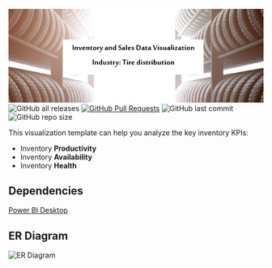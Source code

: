 ![alt text](https://github.com/SChalke29/Data-Visualization/blob/main/tire%20warehouse.png)
![GitHub all releases](https://img.shields.io/github/downloads/SChalke29/Data-Visualization/total?logo=GitHub)
[![GitHub Pull Requests](https://img.shields.io/github/issues-pr/SChalke29/Data-Visualization)](https://github.com/SChalke29/Data-Visualization/pulls)
![GitHub last commit](https://img.shields.io/github/last-commit/SChalke29/Data-Visualization)
![GitHub repo size](https://img.shields.io/github/repo-size/SChalke29/Data-Visualization)

This visualization template can help you analyze the key inventory KPIs:
- Inventory **Productivity**
- Inventory **Availability** 
- Inventory **Health** 

## Dependencies

[Power BI Desktop](https://powerbi.microsoft.com/en-us/downloads/)

## ER Diagram


![ER Diagram](https://user-images.githubusercontent.com/56485357/147302234-a12b781f-1368-4b06-8bb5-648106677ec7.png)
